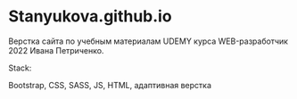 # Stanyukova.github.io
Верстка сайта по учебным материалам UDEMY курса WEB-разработчик 2022 Ивана Петриченко.

Stack:

Bootstrap, CSS, SASS, JS, HTML, адаптивная верстка
